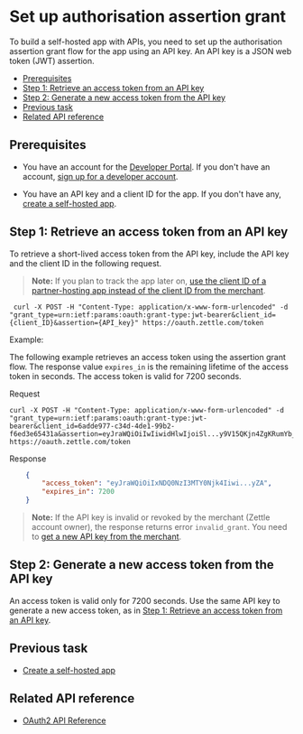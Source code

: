Set up authorisation assertion grant
===

To build a self-hosted app with APIs, you need to set up the authorisation assertion grant flow for the app using an API key. An API key is a JSON web token (JWT) assertion. 

* [Prerequisites](#prerequisites)
* [Step 1: Retrieve an access token from an API key](#step-1-retrieve-an-access-token-from-an-api-key)
* [Step 2: Generate a new access token from the API key](#step-2-generate-a-new-access-token-from-the-api-key)
* [Previous task](#previous-task)
* [Related API reference](#related-api-reference)

## Prerequisites
* You have an account for the [Developer Portal](https://developer.zettle.com/). If you don't have an account, [sign up for a developer account](../../../get-started/user-guides/sign-up-for-a-developer-account.md).

* You have an API key and a client ID for the app. If you don't have any, [create a self-hosted app](../create-an-app/create-a-self-hosted-app/create-a-self-hosted-app.md).

## Step 1: Retrieve an access token from an API key
To retrieve a short-lived access token from the API key, include the API key and the client ID in the following request.
> **Note:** If you plan to track the app later on, [use the client ID of a partner-hosting app instead of the client ID from the merchant](../create-an-app/create-a-self-hosted-app/create-a-self-hosted-app.md#step-2-optional-prepare-for-app-tracking).
   
   ```
    curl -X POST -H "Content-Type: application/x-www-form-urlencoded" -d "grant_type=urn:ietf:params:oauth:grant-type:jwt-bearer&client_id={client_ID}&assertion={API_key}" https://oauth.zettle.com/token
   ```

   Example:
   
   The following example retrieves an access token using the assertion grant flow. The response value `expires_in` is the remaining lifetime of the access token in seconds. The access token is valid for 7200 seconds.
   
   Request   
   ```
curl -X POST -H "Content-Type: application/x-www-form-urlencoded" -d "grant_type=urn:ietf:params:oauth:grant-type:jwt-bearer&client_id=6adde977-c34d-4de1-99b2-f6ed3e65431a&assertion=eyJraWQiOiIwIiwidHlwIjoiSl...y9V15QKjn4ZgKRumYb_ikw" https://oauth.zettle.com/token
   ```
   Response         
   ```json
       {
           "access_token": "eyJraWQiOiIxNDQ0NzI3MTY0Njk4Iiwi...yZA",
           "expires_in": 7200
       }
   ```

> **Note:** If the API key is invalid or revoked by the merchant (Zettle account owner), the response returns error `invalid_grant`. You need to [get a new API key from the merchant](../create-an-app/create-a-self-hosted-app/create-a-self-hosted-app.md#step-1-get-an-api-key-from-a-zettle-merchant).


## Step 2: Generate a new access token from the API key
An access token is valid only for 7200 seconds. Use the same API key to generate a new access token, as in [Step 1: Retrieve an access token from an API key](#step-1-retrieve-an-access-token-from-an-api-key). 
 

## Previous task
* [Create a self-hosted app](../create-an-app/create-a-self-hosted-app/create-a-self-hosted-app.md)

## Related API reference
* [OAuth2 API Reference](../../../authorization.md)
